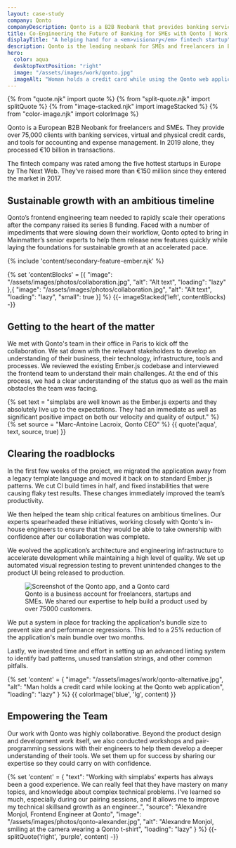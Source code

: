 ```yaml
---
layout: case-study
company: Qonto
companyDescription: Qonto is a B2B Neobank that provides banking services and credit cards to more than 75,000 freelancers and SMEs in Europe.
title: Co-Engineering the Future of Banking for SMEs with Qonto | Work
displayTitle: "A helping hand for a <em>visionary</em> fintech startup"
description: Qonto is the leading neobank for SMEs and freelancers in Europe. Mainmatter worked with their web frontend team to boost their productivity, establish Ember.js best practices, and ensure long-term success.
hero:
  color: aqua
  desktopTextPosition: "right"
  image: "/assets/images/work/qonto.jpg"
  imageAlt: "Woman holds a credit card while using the Qonto web application"
---
```


{% from "quote.njk" import quote %}
{% from "split-quote.njk" import splitQuote %}
{% from "image-stacked.njk" import imageStacked %}
{% from "color-image.njk" import colorImage %}

<div class="case-study__body">

<p class="post__tagline">
Qonto is a European B2B Neobank for freelancers and SMEs. They provide over 75,000 clients with banking services, virtual and physical credit cards, and tools for accounting and expense management. In 2019 alone, they processed €10 billion in transactions.
</p>
<p class="post__tagline">
The fintech company was rated among the five hottest startups in Europe by The Next Web. They’ve raised more than €150 million since they entered the market in 2017.
</p>

## Sustainable growth with an ambitious timeline

Qonto’s frontend engineering team needed to rapidly scale their operations after the company raised its series B funding. Faced with a number of impediments that were slowing down their workflow, Qonto opted to bring in Mainmatter’s senior experts to help them release new features quickly while laying the foundations for sustainable growth at an accelerated pace.

</div>

{% include 'content/secondary-feature-ember.njk' %}

{% set 'contentBlocks' = [{
  "image": "/assets/images/photos/collaboration.jpg",
  "alt": "Alt text",
  "loading": "lazy"
},{
  "image": "/assets/images/photos/collaboration.jpg",
  "alt": "Alt text",
  "loading": "lazy",
  "small": true
}] %}
{{- imageStacked('left', contentBlocks) -}}

<div class="case-study__body">

## Getting to the heart of the matter

We met with Qonto's team in their office in Paris to kick off the collaboration. We sat down with the relevant stakeholders to develop an understanding of their business, their technology, infrastructure, tools and processes. We reviewed the existing Ember.js codebase and interviewed the frontend team to understand their main challenges. At the end of this process, we had a clear understanding of the status quo as well as the main obstacles the team was facing.

</div>

{% set text = "simplabs are well known as the Ember.js experts and they absolutely live up to the expectations. They had an immediate as well as significant positive impact on both our velocity and quality of output." %}
{% set source = "Marc-Antoine Lacroix, Qonto CEO" %}
{{ quote('aqua', text, source, true) }}

<div class="case-study__body">

## Clearing the roadblocks

In the first few weeks of the project, we migrated the application away from a legacy template language and moved it back on to standard Ember.js patterns. We cut CI build times in half, and fixed instabilities that were causing flaky test results. These changes immediately improved the team’s productivity.

We then helped the team ship critical features on ambitious timelines. Our experts spearheaded these initiatives, working closely with Qonto's in-house engineers to ensure that they would be able to take ownership with confidence after our collaboration was complete.

We evolved the application’s architecture and engineering infrastructure to accelerate development while maintaining a high level of quality. We set up automated visual regression testing to prevent unintended changes to the product UI being released to production.

<figure>
  <img
    src="/assets/images/work/qonto-comp.jpg"
    alt="Screenshot of the Qonto app, and a Qonto card"
  />
  <figcaption>
    Qonto is a business account for freelancers, startups and SMEs. We shared our expertise to help build a product used by over 75000 customers.
  </figcaption>
</figure>

We put a system in place for tracking the application's bundle size to prevent size and performance regressions. This led to a 25% reduction of the application's main bundle over two months.

Lastly, we invested time and effort in setting up an advanced linting system to identify bad patterns, unused translation strings, and other common pitfalls.

</div>

{% set 'content' = {
  "image": "/assets/images/work/qonto-alternative.jpg",
  "alt": "Man holds a credit card while looking at the Qonto web application",
  "loading": "lazy"
} %}
{{ colorImage('blue', 'lg', content) }}

<div class="case-study__body">

## Empowering the Team

Our work with Qonto was highly collaborative. Beyond the product design and development work itself, we also conducted workshops and pair-programming sessions with their engineers to help them develop a deeper understanding of their tools. We set them up for success by sharing our expertise so they could carry on with confidence.

</div>

{% set 'content' = {
  "text": "Working with simplabs’ experts has always been a good experience. We can really feel that they have mastery on many topics, and knowledge about complex technical problems. I’ve learned so much, especially during our pairing sessions, and it allows me to improve my technical skillsand growth as an engineer..",
  "source": "Alexandre Monjol, Frontend Engineer at Qonto",
  "image": "/assets/images/photos/qonto-alexander.jpg",
  "alt": "Alexandre Monjol, smiling at the camera wearing a Qonto t-shirt",
  "loading": "lazy"
} %}
{{- splitQuote('right', 'purple', content) -}}
